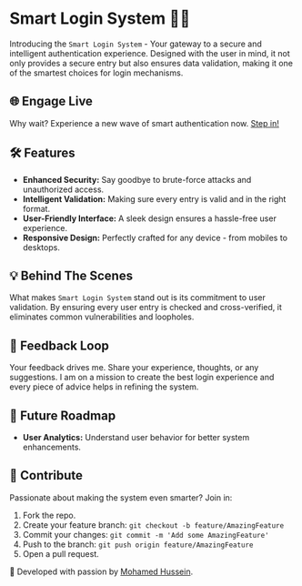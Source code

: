 # Smart Login System 🔐✨

Introducing the `Smart Login System` - Your gateway to a secure and intelligent authentication experience. Designed with the user in mind, it not only provides a secure entry but also ensures data validation, making it one of the smartest choices for login mechanisms.

## 🌐 **Engage Live**

Why wait? Experience a new wave of smart authentication now. [Step in!](https://mohamed-huss.github.io/Smart-Login-System/)

## 🛠️ **Features**

- **Enhanced Security:** Say goodbye to brute-force attacks and unauthorized access.
- **Intelligent Validation:** Making sure every entry is valid and in the right format.
- **User-Friendly Interface:** A sleek design ensures a hassle-free user experience.
- **Responsive Design:** Perfectly crafted for any device - from mobiles to desktops.

## 💡 **Behind The Scenes**

What makes `Smart Login System` stand out is its commitment to user validation. By ensuring every user entry is checked and cross-verified, it eliminates common vulnerabilities and loopholes.

## 💬 **Feedback Loop**

Your feedback drives me. Share your experience, thoughts, or any suggestions. I am on a mission to create the best login experience and every piece of advice helps in refining the system.

## 🚀 **Future Roadmap**
- **User Analytics:** Understand user behavior for better system enhancements.

## 🤝 **Contribute**

Passionate about making the system even smarter? Join in:
1. Fork the repo.
2. Create your feature branch: `git checkout -b feature/AmazingFeature`
3. Commit your changes: `git commit -m 'Add some AmazingFeature'`
4. Push to the branch: `git push origin feature/AmazingFeature`
5. Open a pull request.

🚀 Developed with passion by [Mohamed Hussein](https://github.com/Mohamed-Huss). 

